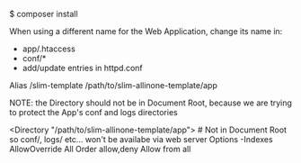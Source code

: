 
$ composer install

When using a different name for the Web Application, change its name in:

- app/.htaccess
- conf/*
- add/update entries in httpd.conf

<IfModule alias_module>
    Alias /slim-template /path/to/slim-allinone-template/app
</IfModule>

NOTE: the Directory should not be in Document Root, because we are trying to protect the App's conf and logs directories 

<Directory "/path/to/slim-allinone-template/app">
        # Not in Document Root so conf/, logs/ etc... won't be availabe via web server
        Options -Indexes
        AllowOverride All
        Order allow,deny
        Allow from all
</Directory>


